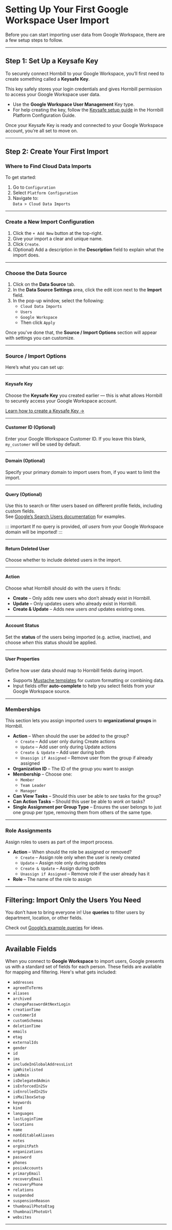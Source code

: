 # Setting Up Your First Google Workspace User Import

Before you can start importing user data from Google Workspace, there are a few setup steps to follow.

---

## Step 1: Set Up a Keysafe Key

To securely connect Hornbill to your Google Workspace, you’ll first need to create something called a **Keysafe Key**.

This key safely stores your login credentials and gives Hornbill permission to access your Google Workspace user data.

- Use the **Google Workspace User Management** Key type.
- For help creating the key, follow the [Keysafe setup guide](/esp-config/security/keysafe) in the Hornbill Platform Configuration Guide.

Once your Keysafe Key is ready and connected to your Google Workspace account, you’re all set to move on.

---

## Step 2: Create Your First Import

### Where to Find Cloud Data Imports

To get started:

1. Go to `Configuration`
2. Select `Platform Configuration`
3. Navigate to:  
   `Data > Cloud Data Imports`

---

### Create a New Import Configuration

1. Click the `+ Add New` button at the top-right.
2. Give your import a clear and unique name.
3. Click `Create`.
4. (Optional) Add a description in the **Description** field to explain what the import does.

---

### Choose the Data Source

1. Click on the **Data Source** tab.
2. In the **Data Source Settings** area, click the edit icon next to the **Import** field.
3. In the pop-up window, select the following:
   - `Cloud Data Imports`
   - `Users`
   - `Google Workspace`
   - Then click `Apply`

Once you've done that, the **Source / Import Options** section will appear with settings you can customize.

---

### Source / Import Options

Here’s what you can set up:

---

#### Keysafe Key

Choose the **Keysafe Key** you created earlier — this is what allows Hornbill to securely access your Google Workspace account.

[Learn how to create a Keysafe Key →](#step-1-set-up-a-keysafe-key)

---

#### **Customer ID** (Optional)  
 
Enter your Google Workspace Customer ID. If you leave this blank, `my_customer` will be used by default.

---

#### **Domain** (Optional)  

Specify your primary domain to import users from, if you want to limit the import.

---

#### **Query** (Optional)  

Use this to search or filter users based on different profile fields, including custom fields.  
See [Google’s Search Users documentation](https://developers.google.com/workspace/admin/directory/v1/guides/search-users) for examples.

::: important
If no query is provided, *all users* from your Google Workspace domain will be imported!
:::

---

#### **Return Deleted User**  

Choose whether to include deleted users in the import.

---

#### Action

Choose what Hornbill should do with the users it finds:

- **Create** – Only adds new users who don’t already exist in Hornbill.  
- **Update** – Only updates users who already exist in Hornbill.  
- **Create & Update** – Adds new users *and* updates existing ones.

---

#### Account Status

Set the **status** of the users being imported (e.g. active, inactive), and choose *when* this status should be applied.

---

#### User Properties

Define how user data should map to Hornbill fields during import.

- Supports [Mustache templates](/data-imports-guide/cloud-users/data-mapping) for custom formatting or combining data.
- Input fields offer **auto-complete** to help you select fields from your Google Workspace source.

---

### Memberships

This section lets you assign imported users to **organizational groups** in Hornbill.

- **Action** – When should the user be added to the group?
  - `Create` – Add user only during Create actions
  - `Update` – Add user only during Update actions
  - `Create & Update` – Add user during both
  - `Unassign if Assigned` – Remove user from the group if already assigned
- **Organization ID** – The ID of the group you want to assign
- **Membership** – Choose one:
  - `Member`
  - `Team Leader`
  - `Manager`
- **Can View Tasks** – Should this user be able to *see* tasks for the group?
- **Can Action Tasks** – Should this user be able to *work on* tasks?
- **Single Assignment per Group Type** – Ensures the user belongs to just one group per type, removing them from others of the same type.

---

### Role Assignments

Assign roles to users as part of the import process.

- **Action** – When should the role be assigned or removed?
  - `Create` – Assign role only when the user is newly created
  - `Update` – Assign role only during updates
  - `Create & Update` – Assign during both
  - `Unassign if Assigned` – Remove role if the user already has it
- **Role** – The name of the role to assign

---

## Filtering: Import Only the Users You Need

You don’t have to bring everyone in! Use **queries** to filter users by department, location, or other fields.

Check out [Google’s example queries](https://developers.google.com/workspace/admin/directory/v1/guides/search-users#examples) for ideas.

---

## Available Fields

When you connect to **Google Workspace** to import users, Google presents us with a standard set of fields for each person. These fields are available for mapping and filtering. Here's what gets included:

- `addresses`
- `agreedToTerms`
- `aliases`
- `archived`
- `changePasswordAtNextLogin`
- `creationTime`
- `customerId`
- `customSchemas`
- `deletionTime`
- `emails`
- `etag`
- `externalIds`
- `gender`
- `id`
- `ims`
- `includeInGlobalAddressList`
- `ipWhitelisted`
- `isAdmin`
- `isDelegatedAdmin`
- `isEnforcedIn2Sv`
- `isEnrolledIn2Sv`
- `isMailboxSetup`
- `keywords`
- `kind`
- `languages`
- `lastLoginTime`
- `locations`
- `name`
- `nonEditableAliases`
- `notes`
- `orgUnitPath`
- `organizations`
- `password`
- `phones`
- `posixAccounts`
- `primaryEmail`
- `recoveryEmail`
- `recoveryPhone`
- `relations`
- `suspended`
- `suspensionReason`
- `thumbnailPhotoEtag`
- `thumbnailPhotoUrl`
- `websites`

---
